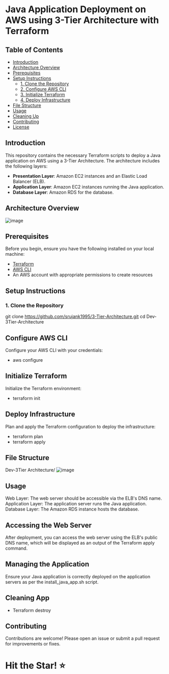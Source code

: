 # Java Application Deployment on AWS using 3-Tier Architecture with Terraform

## Table of Contents

- [Introduction](#introduction)
- [Architecture Overview](#architecture-overview)
- [Prerequisites](#prerequisites)
- [Setup Instructions](#setup-instructions)
  - [1. Clone the Repository](#1-clone-the-repository)
  - [2. Configure AWS CLI](#2-configure-aws-cli)
  - [3. Initialize Terraform](#3-initialize-terraform)
  - [4. Deploy Infrastructure](#4-deploy-infrastructure)
- [File Structure](#file-structure)
- [Usage](#usage)
- [Cleaning Up](#cleaning-up)
- [Contributing](#contributing)
- [License](#license)

## Introduction

This repository contains the necessary Terraform scripts to deploy a Java application on AWS using a 3-Tier Architecture. The architecture includes the following layers:

- **Presentation Layer**: Amazon EC2 instances and an Elastic Load Balancer (ELB).
- **Application Layer**: Amazon EC2 instances running the Java application.
- **Database Layer**: Amazon RDS for the database.

## Architecture Overview
![image](https://github.com/srujank1995/3-Tier-Architecture/assets/64701567/6cfef038-ab00-4405-a8a2-1cf4bc5c1d07)


## Prerequisites

Before you begin, ensure you have the following installed on your local machine:

- [Terraform](https://learn.hashicorp.com/tutorials/terraform/install-cli)
- [AWS CLI](https://docs.aws.amazon.com/cli/latest/userguide/install-cliv2.html)
- An AWS account with appropriate permissions to create resources

## Setup Instructions

### 1. Clone the Repository

git clone https://github.com/srujank1995/3-Tier-Architecture.git
cd Dev-3Tier-Architecture

## Configure AWS CLI
Configure your AWS CLI with your credentials:
* aws configure
## Initialize Terraform
Initialize the Terraform environment:
* terraform init 
## Deploy Infrastructure
Plan and apply the Terraform configuration to deploy the infrastructure:
* terraform plan
* terraform apply

## File Structure
Dev-3Tier Architecture/
![image](https://github.com/srujank1995/3-Tier-Architecture/assets/64701567/e5a19ffc-d364-437e-b61f-7e5028f38301)

## Usage
Web Layer: The web server should be accessible via the ELB's DNS name.
Application Layer: The application server runs the Java application.
Database Layer: The Amazon RDS instance hosts the database.

## Accessing the Web Server
After deployment, you can access the web server using the ELB's public DNS name, 
which will be displayed as an output of the Terraform apply command.

## Managing the Application
Ensure your Java application is correctly deployed on the application servers as per the install_java_app.sh script.

## Cleaning App
* Terraform destroy

## Contributing
Contributions are welcome! Please open an issue or submit a pull request for improvements or fixes.

# Hit the Star! ⭐
